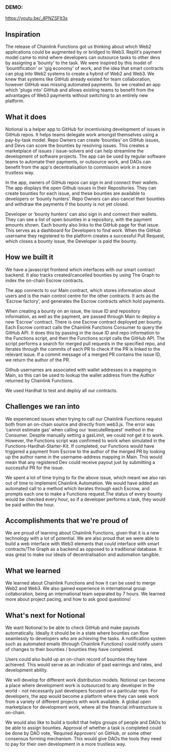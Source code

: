 ### DEMO: 
https://youtu.be/_4PNZSFlt3s

## Inspiration

The release of Chainlink Functions got us thinking about which Web2 applications could be augmented by or bridged to Web3. Replit's payment model came to mind where developers can outsource tasks to other devs by assigning a 'bounty' to the task. We were inspired by this model of 'bountification' or 'gig economy' of work, and the idea that smart contracts can plug into Web2 systems to create a hybrid of Web2 and Web3. We knew that systems like GitHub already existed for team collaboration, however GitHub was missing automated payments. So we created an app which 'plugs into' GitHub and allows existing teams to benefit from the advantages of Web3 payments without switching to an entirely new platform.

## What it does

Notional is a helper app to GitHub for incentivising development of issues in GitHub repos. It helps teams delegate work amongst themselves using a pay-by-task model. Repo Owners can create ‘bounties’ on GitHub issues, and Devs can score the bounties by resolving issues. This creates a marketplace of issues / issue-solvers and can help streamline the development of software projects. The app can be used by regular software teams to automate their payments, or outsource work, and DAOs can benefit from the app's decentralisation to commission work in a more trustless way.

In the app, owners of GitHub repos can sign in and connect their wallets. The app displays the open Github issues in their Repositories. They can create bounties for each issue, and these bounties are available to developers or ‘bounty hunters’. Repo Owners can also cancel their bounties and withdraw the payments if the bounty is not yet closed.

Developer or ‘bounty hunters’ can also sign in and connect their wallets. They can see a list of open bounties in a repository, with the payment amounts shown. Each bounty also links to the GitHub page for that issue. This serves as a dashboard for Developers to find work. When the GitHub username they registered to the platform creates a successful Pull Request, which closes a bounty issue, the Developer is paid the bounty.

## How we built it

We have a javascript frontend which interfaces with our smart contract backend. It also tracks created/cancelled bounties by using The Graph to index the on-chain Escrow contracts.

The app connects to our Main contract, which stores information about users and is the main control centre for the other contracts. It acts as the ‘Escrow factory’, and generates the Escrow contracts which hold payments.

When creating a bounty on an issue, the issue ID and repository information, as well as the payment, are passed through Main to deploy a new ‘Escrow’ contract. There is one Escrow contract deployed per bounty. Each Escrow contract calls the Chainlink Functions Consumer to query the GitHub API. It does this by passing in the issue ID and repo information to the Functions script, and then the Functions script calls the GitHub API. The script performs a search for merged pull requests in the specified repo, and iterates through the commits of each PR to check if the PR is linked to the relevant issue. If a commit message of a merged PR contains the issue ID, we return the author of the PR.

Github usernames are associated with wallet addresses in a mapping in Main, so this can be used to lookup the wallet address from the Author returned by Chainlink Functions.

We used Hardhat to test and deploy all our contracts.

## Challenges we ran into

We experienced issues when trying to call our Chainlink Functions request both from an on-chain source and directly from web3.js. The error was ‘cannot estimate gas’ when calling our ‘executeRequest’ method in the Consumer. Despite manually setting a gasLimit, we could not get it to work. However, the Functions script was confirmed to work when simulated in the Functions-Hardhat-Starter-Kit. If completed, our Functions would have triggered a payment from Escrow to the author of the merged PR by looking up the author name in the username-address mapping in Main. This would mean that any registered Dev could receive payout just by submitting a successful PR for the issue.

We spent a lot of time trying to fix the above issue, which meant we also ran out of time to implement Chainlink Automation. We would have added an automated call to a method which iterates through each Escrow, and prompts each one to make a Functions request.The status of every bounty would be checked every hour, so if a developer performs a task, they would be paid within the hour.

## Accomplishments that we're proud of

We are proud of learning about Chainlink Functions, given that it is a new technology with a lot of potential. We are also proud that we were able to build a web interface with Web3 elements that could interface with smart contracts/The Graph as a backend as opposed to a traditional database. It was great to make our ideals of decentralisation and automation tangible.

## What we learned

We learned about Chainlink Functions and how it can be used to merge Web2 and Web3. We also gained experience in international group collaboration, being an international team separated by 7 hours. We learned more about project pacing, and how to ask good questions!

## What's next for Notional

We want Notional to be able to check GitHub and make payouts automatically. Ideally it should be in a state where bounties can flow seamlessly to developers who are achieving the tasks. A notification system such as automated emails (through Chainlink Functions) could notify users of changes to their bounties / bounties they have completed.

Users could also build up an on-chain record of bounties they have achieved. This would serve as an indicator of past earnings and rates, and development ability.

We will develop for different work distribution models. Notional can become a place where development work is outsourced to any developer in the world - not necessarily just developers focused on a particular repo. For developers, the app would become a platform where they can seek work from a variety of different projects with work available. A global open marketplace for development work, where all the financial infrastructure is on-chain.

We would also like to build a toolkit that helps groups of people and DAOs to be able to assign bounties. Approval of whether a task is completed could be done by DAO vote, ‘Required Approvers’ on GitHub, or some other consensus forming mechanism. This would give DAOs the tools they need to pay for their own development in a more trustless way.


